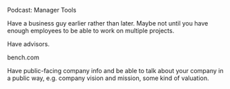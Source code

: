 Podcast: Manager Tools

Have a business guy earlier rather than later. Maybe not until you have enough employees to be able to work on multiple projects.

Have advisors.

bench.com

Have public-facing company info and be able to talk about your company in a public way, e.g. company vision and mission, some kind of valuation.